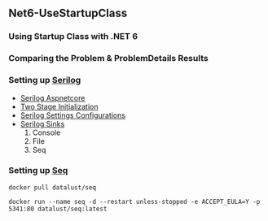 ## Net6-UseStartupClass

### Using Startup Class with .NET 6

### Comparing the Problem & ProblemDetails Results

### Setting up [Serilog](https://serilog.net/)
* [Serilog Aspnetcore](https://github.com/serilog/serilog-aspnetcore)
* [Two Stage Initialization](https://github.com/serilog/serilog-aspnetcore#two-stage-initialization)
* [Serilog Settings Configurations](https://github.com/serilog/serilog-settings-configuration)
* [Serilog Sinks](https://github.com/serilog/serilog/wiki/Provided-Sinks)
    1. Console
    1. File
    1. Seq

### Setting up [Seq](https://datalust.co/seq)
```
docker pull datalust/seq

docker run --name seq -d --restart unless-stopped -e ACCEPT_EULA=Y -p 5341:80 datalust/seq:latest
```
